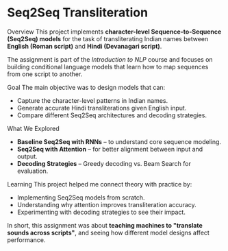 # Seq2Seq Transliteration

Overview
This project implements **character-level Sequence-to-Sequence (Seq2Seq) models** for the task of transliterating Indian names between **English (Roman script)** and **Hindi (Devanagari script)**.  

The assignment is part of the *Introduction to NLP* course and focuses on building conditional language models that learn how to map sequences from one script to another.

Goal
The main objective was to design models that can:
- Capture the character-level patterns in Indian names.  
- Generate accurate Hindi transliterations given English input.  
- Compare different Seq2Seq architectures and decoding strategies.  

What We Explored
- **Baseline Seq2Seq with RNNs** – to understand core sequence modeling.  
- **Seq2Seq with Attention** – for better alignment between input and output.  
- **Decoding Strategies** – Greedy decoding vs. Beam Search for evaluation.  

Learning
This project helped me connect theory with practice by:
- Implementing Seq2Seq models from scratch.  
- Understanding why attention improves transliteration accuracy.  
- Experimenting with decoding strategies to see their impact.  

In short, this assignment was about **teaching machines to "translate sounds across scripts"**, and seeing how different model designs affect performance.

